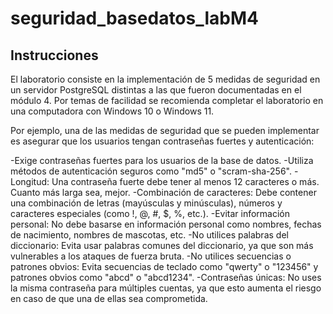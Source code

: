 # seguridad_basedatos_labM4
## Instrucciones
El laboratorio consiste en la implementación de 5 medidas de seguridad en un servidor PostgreSQL distintas a las que fueron documentadas en el módulo 4. Por temas de facilidad se recomienda completar el laboratorio en una computadora con Windows 10 o Windows 11.

Por ejemplo, una de las medidas de seguridad que se pueden implementar es asegurar que los usuarios tengan contraseñas fuertes y autenticación:

-Exige contraseñas fuertes para los usuarios de la base de datos.
-Utiliza métodos de autenticación seguros como "md5" o "scram-sha-256".
-Longitud: Una contraseña fuerte debe tener al menos 12 caracteres o más. Cuanto más larga sea, mejor.
-Combinación de caracteres: Debe contener una combinación de letras (mayúsculas y minúsculas), números y caracteres especiales (como !, @, #, $, %, etc.).
-Evitar información personal: No debe basarse en información personal como nombres, fechas de nacimiento, nombres de mascotas, etc.
-No utilices palabras del diccionario: Evita usar palabras comunes del diccionario, ya que son más vulnerables a los ataques de fuerza bruta.
-No utilices secuencias o patrones obvios: Evita secuencias de teclado como "qwerty" o "123456" y patrones obvios como "abcd" o "abcd1234".
-Contraseñas únicas: No uses la misma contraseña para múltiples cuentas, ya que esto aumenta el riesgo en caso de que una de ellas sea comprometida.
